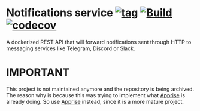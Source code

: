 # Notifications service [![tag](https://img.shields.io/github/tag/namelivia/notifications-service.svg)](https://github.com/namelivia/notifications-service/releases) [![Build](https://github.com/namelivia/notifications-service/workflows/Build/badge.svg)](https://github.com/namelivia/notifications-service/actions?query=workflow%3ABuild) [![codecov](https://codecov.io/gh/namelivia/notifications-service/branch/master/graph/badge.svg)](https://codecov.io/gh/namelivia/notifications-service)

A dockerized REST API that will forward notifications sent through HTTP to messaging services like Telegram, Discord or Slack.

# IMPORTANT

This project is not maintained anymore and the repository is being archived. The reason why is because this was trying to implement what [Apprise](https://github.com/caronc/apprise) is already doing.
So use [Apprise](https://github.com/caronc/apprise) instead, since it is a more mature project.
